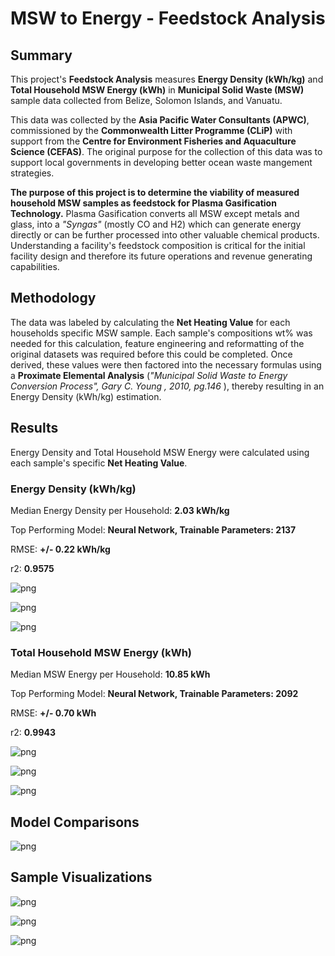 # MSW to Energy - Feedstock Analysis

## Summary
 This project's <b>Feedstock Analysis</b> measures <b>Energy Density (kWh/kg)</b> and <b>Total Household MSW Energy (kWh)</b> in <b>Municipal
 Solid Waste (MSW)</b> sample data collected from Belize, Solomon Islands, and Vanuatu. 
 
 This data was collected by the <b>Asia Pacific Water Consultants (APWC)</b>, commissioned by the <b>Commonwealth Litter Programme (CLiP)</b>
 with support from the <b> Centre for Environment Fisheries and Aquaculture Science (CEFAS)</b>. The original purpose for 
 the collection of this data was to support local governments in developing better ocean waste mangement strategies.  
 
 <b>The purpose of this project is to determine the viability of measured household MSW samples as feedstock for Plasma Gasification 
 Technology.</b> Plasma Gasification converts all MSW except metals and glass, into a <i>"Syngas"</i> (mostly CO and H2) which 
 can generate energy directly or can be further processed into other valuable chemical products. Understanding a facility's 
 feedstock composition is critical for the initial facility design and therefore its future operations and revenue 
 generating capabilities.
 
 ## Methodology
 The data was labeled by calculating the <b>Net Heating Value</b> for each households specific MSW sample.  Each sample's
 compositions wt% was needed for this calculation, feature engineering and reformatting of the original datasets was required before
 this could be completed.  Once derived, these values were then factored into the necessary formulas using a <b>Proximate Elemental Analysis</b> 
 (<i>"Municipal Solid Waste to Energy Conversion Process", Gary C. Young , 2010, pg.146 </i>), thereby resulting in an 
 Energy Density (kWh/kg) estimation.
 
 ## Results
 Energy Density and Total Household MSW Energy were calculated using each sample's specific <b>Net Heating Value</b>.
 
 ### Energy Density (kWh/kg)
 Median Energy Density per Household: <b>2.03 kWh/kg</b>
 
 Top Performing Model: <b>Neural Network, Trainable Parameters: 2137</b>
 
 RMSE: <b>+/- 0.22 kWh/kg</b>
 
 r2: <b>0.9575</b>
 
  ![png](Image_Files/Combined_Model_Energy_Density/output_104_0.png)
  
  ![png](Image_Files/Combined_Model_Energy_Density/output_104_1.png)
  
  ![png](Image_Files/Combined_Model_Energy_Density/output_104_2.png)

 ### Total Household MSW Energy (kWh)
 Median MSW Energy per Household: <b>10.85 kWh</b>
 
 Top Performing Model: <b>Neural Network, Trainable Parameters: 2092</b>
 
 RMSE: <b>+/- 0.70 kWh</b>
 
 r2: <b>0.9943</b>
 
 ![png](Image_Files/Combined_Model_Total_Energy/output_105_0.png)
 
 ![png](Image_Files/Combined_Model_Total_Energy/output_105_1.png)
 
 ![png](Image_Files/Combined_Model_Total_Energy/output_105_2.png)
 
 ## Model Comparisons
 
 ![png](Image_Files/EDA_Visualizations/model_comps.PNG)
 
 ## Sample Visualizations

 ![png](Image_Files/EDA_Visualizations/belize_folium_map.PNG)

 ![png](Image_Files/EDA_Visualizations/output_38_1.png)
 
 ![png](Image_Files/Combined_Model_Total_Energy/output_80_0.png)
